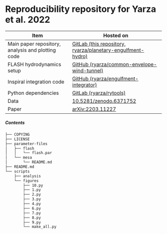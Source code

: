 # Reproducibility repository for Yarza et al. 2022

| Item                                              | Hosted on |
| ------                                            | ------ |
| Main paper repository, analysis and plotting code | [GitLab (this repository, ryarza/planetary-engulfment-hydro)](https://gitlab.com/ryarza/planetary-engulfment-hydro/)                 |
| FLASH hydrodynamics setup                         | [GitHub (ryarza/common-envelope-wind-tunnel)](https://github.com/ryarza/common-envelope-wind-tunnel)                        |
| Inspiral integration code                         | [GitHub (ryarza/engulfment-integrator)](https://github.com/ryarza/engulfment-integrator)                              |
| Python dependencies                               | [GitLab (ryarza/rytools)](https://gitlab.com/ryarza/rytools/)                    |
| Data                                              | [10.5281/zenodo.6371752](https://doi.org/10.5281/zenodo.6371751) |
| Paper                                             | [arXiv:2203.11227](https://arxiv.org/abs/2203.11227)                                         |

##### Contents

```bash
├── COPYING
├── LICENSE
├── parameter-files
│   ├── flash
│   │   └── flash.par
│   └── mesa
│       └── README.md
├── README.md
└── scripts
    ├── analysis
    └── figures
        ├── 10.py
        ├── 1.py
        ├── 2.py
        ├── 3.py
        ├── 4.py
        ├── 6.py
        ├── 7.py
        ├── 8.py
        ├── 9.py
        └── make_all.py
```
